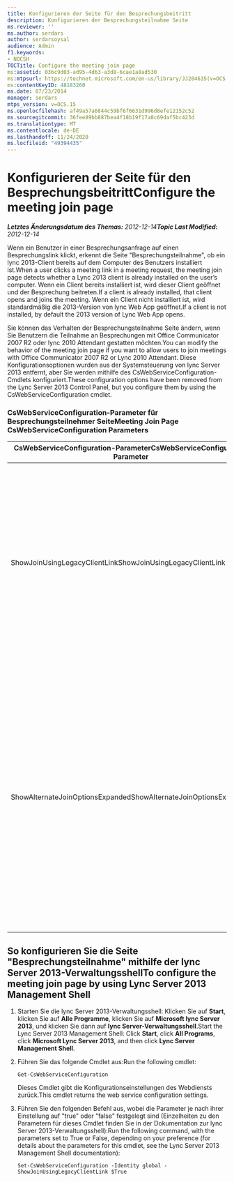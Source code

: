 ```yaml
---
title: Konfigurieren der Seite für den Besprechungsbeitritt
description: Konfigurieren der Besprechungsteilnahme Seite
ms.reviewer: ''
ms.author: serdars
author: serdarsoysal
audience: Admin
f1.keywords:
- NOCSH
TOCTitle: Configure the meeting join page
ms:assetid: 036c9d03-ad95-4d63-a3d8-6cae1a8ad530
ms:mtpsurl: https://technet.microsoft.com/en-us/library/JJ204635(v=OCS.15)
ms:contentKeyID: 48183260
ms.date: 07/23/2014
manager: serdars
mtps_version: v=OCS.15
ms.openlocfilehash: af49a57a6844c59bf6f6631d996d8efe12152c52
ms.sourcegitcommit: 36fee89bb887bea4f18b19f17a8c69daf5bc423d
ms.translationtype: MT
ms.contentlocale: de-DE
ms.lasthandoff: 11/24/2020
ms.locfileid: "49394435"
---
```

# <a name="configure-the-meeting-join-page"></a><span data-ttu-id="4bbac-103">Konfigurieren der Seite für den Besprechungsbeitritt</span><span class="sxs-lookup"><span data-stu-id="4bbac-103">Configure the meeting join page</span></span>

<div data-xmlns="http://www.w3.org/1999/xhtml">

<div class="topic" data-xmlns="http://www.w3.org/1999/xhtml" data-msxsl="urn:schemas-microsoft-com:xslt" data-cs="https://msdn.microsoft.com/">

<div data-asp="https://msdn2.microsoft.com/asp">



</div>

<div id="mainSection">

<div id="mainBody"><span data-ttu-id="4bbac-104">

<span> </span></span><span class="sxs-lookup"><span data-stu-id="4bbac-104">

<span> </span></span></span>

<span data-ttu-id="4bbac-105">_**Letztes Änderungsdatum des Themas:** 2012-12-14_</span><span class="sxs-lookup"><span data-stu-id="4bbac-105">_**Topic Last Modified:** 2012-12-14_</span></span>

<span data-ttu-id="4bbac-106">Wenn ein Benutzer in einer Besprechungsanfrage auf einen Besprechungslink klickt, erkennt die Seite "Besprechungsteilnahme", ob ein lync 2013-Client bereits auf dem Computer des Benutzers installiert ist.</span><span class="sxs-lookup"><span data-stu-id="4bbac-106">When a user clicks a meeting link in a meeting request, the meeting join page detects whether a Lync 2013 client is already installed on the user’s computer.</span></span> <span data-ttu-id="4bbac-107">Wenn ein Client bereits installiert ist, wird dieser Client geöffnet und der Besprechung beitreten.</span><span class="sxs-lookup"><span data-stu-id="4bbac-107">If a client is already installed, that client opens and joins the meeting.</span></span> <span data-ttu-id="4bbac-108">Wenn ein Client nicht installiert ist, wird standardmäßig die 2013-Version von lync Web App geöffnet.</span><span class="sxs-lookup"><span data-stu-id="4bbac-108">If a client is not installed, by default the 2013 version of Lync Web App opens.</span></span>

<span data-ttu-id="4bbac-109">Sie können das Verhalten der Besprechungsteilnahme Seite ändern, wenn Sie Benutzern die Teilnahme an Besprechungen mit Office Communicator 2007 R2 oder lync 2010 Attendant gestatten möchten.</span><span class="sxs-lookup"><span data-stu-id="4bbac-109">You can modify the behavior of the meeting join page if you want to allow users to join meetings with Office Communicator 2007 R2 or Lync 2010 Attendant.</span></span> <span data-ttu-id="4bbac-110">Diese Konfigurationsoptionen wurden aus der Systemsteuerung von lync Server 2013 entfernt, aber Sie werden mithilfe des CsWebServiceConfiguration-Cmdlets konfiguriert.</span><span class="sxs-lookup"><span data-stu-id="4bbac-110">These configuration options have been removed from the Lync Server 2013 Control Panel, but you configure them by using the CsWebServiceConfiguration cmdlet.</span></span>

### <a name="meeting-join-page-cswebserviceconfiguration-parameters"></a><span data-ttu-id="4bbac-111">CsWebServiceConfiguration-Parameter für Besprechungsteilnehmer Seite</span><span class="sxs-lookup"><span data-stu-id="4bbac-111">Meeting Join Page CsWebServiceConfiguration Parameters</span></span>

<table>
<colgroup>
<col style="width: 50%" />
<col style="width: 50%" />
</colgroup>
<thead>
<tr class="header">
<th><span data-ttu-id="4bbac-112">CsWebServiceConfiguration-Parameter</span><span class="sxs-lookup"><span data-stu-id="4bbac-112">CsWebServiceConfiguration Parameter</span></span></th>
<th><span data-ttu-id="4bbac-113">Beschreibung</span><span class="sxs-lookup"><span data-stu-id="4bbac-113">Description</span></span></th>
</tr>
</thead>
<tbody>
<tr class="odd">
<td><p><span data-ttu-id="4bbac-114">ShowJoinUsingLegacyClientLink</span><span class="sxs-lookup"><span data-stu-id="4bbac-114">ShowJoinUsingLegacyClientLink</span></span></p></td>
<td><p><span data-ttu-id="4bbac-115">Wenn die Einstellung auf "true" festgelegt ist, wird Benutzern, die mit einer anderen Clientanwendung als lync an einer Besprechung teilnehmen, die Möglichkeit gegeben, mit Office Communicator 2007 R2 an der Besprechung teilzunehmen.</span><span class="sxs-lookup"><span data-stu-id="4bbac-115">If set to True, users joining a meeting by using a client application other than Lync will be given the opportunity to join the meeting by using Office Communicator 2007 R2.</span></span> <span data-ttu-id="4bbac-116">Der Standardwert lautet "False".</span><span class="sxs-lookup"><span data-stu-id="4bbac-116">The default value is False.</span></span></p></td>
</tr>
<tr class="even">
<td><p><span data-ttu-id="4bbac-117">ShowAlternateJoinOptionsExpanded</span><span class="sxs-lookup"><span data-stu-id="4bbac-117">ShowAlternateJoinOptionsExpanded</span></span></p></td>
<td><p><span data-ttu-id="4bbac-118">Wenn Sie auf true festgelegt ist, werden alternative Optionen für die Teilnahme an einer Onlinekonferenz (wie Office Communicator 2007 R2) automatisch erweitert und Benutzern angezeigt.</span><span class="sxs-lookup"><span data-stu-id="4bbac-118">When set to True then alternate options for joining an online conference (such as Office Communicator 2007 R2) will automatically be expanded and shown to users.</span></span> <span data-ttu-id="4bbac-119">Wenn auf "false" (der Standardwert) festgelegt ist, sind diese Optionen verfügbar, der Benutzer muss jedoch die Liste der Optionen für sich selbst anzeigen.</span><span class="sxs-lookup"><span data-stu-id="4bbac-119">When set to False (the default value) these options will be available, but the user will have to display the list of options for themselves.</span></span></p></td>
</tr>
</tbody>
</table>


<div>

## <a name="to-configure-the-meeting-join-page-by-using-lync-server-2013-management-shell"></a><span data-ttu-id="4bbac-120">So konfigurieren Sie die Seite "Besprechungsteilnahme" mithilfe der lync Server 2013-Verwaltungsshell</span><span class="sxs-lookup"><span data-stu-id="4bbac-120">To configure the meeting join page by using Lync Server 2013 Management Shell</span></span>

1.  <span data-ttu-id="4bbac-121">Starten Sie die lync Server 2013-Verwaltungsshell: Klicken Sie auf **Start**, klicken Sie auf **Alle Programme**, klicken Sie auf **Microsoft lync Server 2013**, und klicken Sie dann auf **lync Server-Verwaltungsshell**.</span><span class="sxs-lookup"><span data-stu-id="4bbac-121">Start the Lync Server 2013 Management Shell: Click **Start**, click **All Programs**, click **Microsoft Lync Server 2013**, and then click **Lync Server Management Shell**.</span></span>

2.  <span data-ttu-id="4bbac-122">Führen Sie das folgende Cmdlet aus:</span><span class="sxs-lookup"><span data-stu-id="4bbac-122">Run the following cmdlet:</span></span>
    
        Get-CsWebServiceConfiguration
    
    <span data-ttu-id="4bbac-123">Dieses Cmdlet gibt die Konfigurationseinstellungen des Webdiensts zurück.</span><span class="sxs-lookup"><span data-stu-id="4bbac-123">This cmdlet returns the web service configuration settings.</span></span>

3.  <span data-ttu-id="4bbac-124">Führen Sie den folgenden Befehl aus, wobei die Parameter je nach ihrer Einstellung auf "true" oder "false" festgelegt sind (Einzelheiten zu den Parametern für dieses Cmdlet finden Sie in der Dokumentation zur lync Server 2013-Verwaltungsshell):</span><span class="sxs-lookup"><span data-stu-id="4bbac-124">Run the following command, with the parameters set to True or False, depending on your preference (for details about the parameters for this cmdlet, see the Lync Server 2013 Management Shell documentation):</span></span>
    
        Set-CsWebServiceConfiguration -Identity global -ShowJoinUsingLegacyClientLink $True

<span data-ttu-id="4bbac-125"></div>

</div>

<span> </span>

</div>

</div>

</span><span class="sxs-lookup"><span data-stu-id="4bbac-125"></div>

</div>

<span> </span>

</div>

</div>

</span></span></div>

